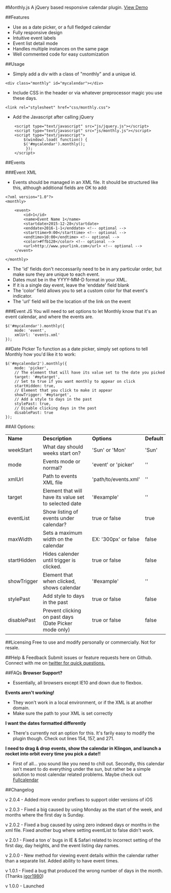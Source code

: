 #Monthly.js
A jQuery based responsive calendar plugin.
<a href="http://kthornbloom.com/monthly" target="_blank">View Demo</a>

##Features

- Use as a date picker, or a full fledged calendar
- Fully responsive design
- Intuitive event labels
- Event list detail mode
- Handles multiple instances on the same page
- Well commented code for easy customization

##Usage
- Simply add a div with a class of "monthly" and a unique id.

```
<div class="monthly" id="mycalendar"></div>
```

- Include CSS in the header or via whatever preprocessor magic you use these days.

```
<link rel="stylesheet" href="css/monthly.css">
```

- Add the Javascript after calling jQuery

```
	<script type="text/javascript" src="js/jquery.js"></script>
	<script type="text/javascript" src="js/monthly.js"></script>
	<script type="text/javascript">
		$(window).load( function() {
		$('#mycalendar').monthly();
		 });
	</script>
```

##Events

###Event XML
- Events should be managed in an XML file. It should be structured like this, although additional fields are OK to add:

```
<?xml version="1.0"?>
<monthly>

	<event>
		<id>1</id>
		<name>Event Name 1</name>
		<startdate>2015-12-28</startdate>
		<enddate>2016-1-1</enddate> <!-- optional -->
		<starttime>9:00</starttime> <!-- optional -->
		<endtime>10:00</endtime> <!-- optional -->
		<color>#ffb128</color> <!-- optional -->
		<url>http://www.yourlink.com</url> <!-- optional -->
	</event>

</monthly>
```

- The 'id' fields don't neccessarily need to be in any particular order, but make sure they are unique to each event.
- Dates must be in the YYYY-MM-D format in your XML.
- If it is a single day event, leave the 'enddate' field blank
- The 'color' field allows you to set a custom color for that event's indicator.
- The 'url' field will be the location of the link on the event

###Event JS
You will need to set options to let Monthly know that it's an event calendar, and where the events are.

```
$('#mycalendar').monthly({
	mode: 'event',
	xmlUrl: 'events.xml'
});
```

##Date Picker
To function as a date picker, simply set options to tell Monthly how you'd like it to work:

```
$('#mycalendar2').monthly({
	mode: 'picker',
	// The element that will have its value set to the date you picked
	target: '#mytarget',
	// Set to true if you want monthly to appear on click
	startHidden: true,
	// Element that you click to make it appear
	showTrigger: '#mytarget',
	// Add a style to days in the past
	stylePast: true,
	// Disable clicking days in the past
	disablePast: true
});
```

##All Options:
<table class="rwd-table">
	<tbody><tr>
		<td><b>Name</b></td>
		<td><b>Description</b></td>
		<td><b>Options</b></td>
		<td><b>Default</b></td>
	</tr>
	<tr>
		<td>weekStart</td>
		<td>What day should weeks start on?</td>
		<td>'Sun' or 'Mon'</td>
		<td>'Sun'</td>
	</tr>
	<tr>
		<td>mode</td>
		<td>Events mode or normal?</td>
		<td>'event' or 'picker'</td>
		<td>''</td>
	</tr>
	<tr>
		<td>xmlUrl</td>
		<td>Path to events XML file</td>
		<td>'path/to/events.xml'</td>
		<td>''</td>
	</tr>
	<tr>
		<td>target</td>
		<td>Element that will have its value set to selected date</td>
		<td>'#example'</td>
		<td>''</td>
	</tr>
	<tr>
		<td>eventList</td>
		<td>Show listing of events under calendar?</td>
		<td>true or false</td>
		<td>true</td>
	</tr>
	<tr>
		<td>maxWidth</td>
		<td>Sets a maximum width on the calendar</td>
		<td>EX: '300px' or false</td>
		<td>false</td>
	</tr>
	<tr>
		<td>startHidden</td>
		<td>Hides calender until trigger is clicked.</td>
		<td>true or false</td>
		<td>false</td>
	</tr>
	<tr>
		<td>showTrigger</td>
		<td>Element that when clicked, shows calendar</td>
		<td>'#example'</td>
		<td>''</td>
	</tr>
	<tr>
		<td>stylePast</td>
		<td>Add style to days in the past</td>
		<td>true or false</td>
		<td>false</td>
	</tr>
	<tr>
		<td>disablePast</td>
		<td>Prevent clicking on past days (Date Picker mode only)</td>
		<td>true or false</td>
		<td>false</td>
	</tr>
</tbody></table>

##Licensing
Free to use and modify personally or commercially. Not for resale.

##Help & Feedback
Submit issues or feature requests here on Github. Connect with me on <a href="https://twitter.com/kthornbloom" target="_blank">twitter for quick questions.</a>

##FAQs
<b>Browser Support?</b>
- Essentially, all browsers except IE10 and down due to flexbox. 

<b>Events aren't working!</b>
- They won't work in a local environment, or if the XML is at another domain.
- Make sure the path to your XML is set correctly

<b>I want the dates formatted differently</b>
- There's currently not an option for this. It's farily easy to modify the plugin though. Check out lines 154, 157, and 271.

<b>I need to drag & drop events, show the calendar in Klingon, and launch a rocket into orbit every time you pick a date!!</b>
- First of all... you sound like you need to chill out. Secondly, this calendar isn't meant to do everything under the sun, but rather be a simple solution to most calendar related problems. Maybe check out <a href="http://fullcalendar.io/">Fullcalendar</a>

##Changelog

v 2.0.4 - Added more vendor prefixes to support older versions of iOS

v 2.0.3 - Fixed a big caused by using Monday as the start of the week, and months where the first day is Sunday.

v 2.0.2 - Fixed a bug caused by using zero indexed days or months in the xml file. Fixed another bug where setting eventList to false didn't work.

v 2.0.1 - Fixed a ton o' bugs in IE & Safari related to incorrect setting of the first day, day heights, and the event listing day names.

v 2.0.0 - New method for viewing event details within the calendar rather than a separate list. Added ability to have event times.

v 1.0.1 - Fixed a bug that produced the wrong number of days in the month. (Thanks <a href="https://github.com/igor1980">igor1980</a>)

v 1.0.0 - Launched

